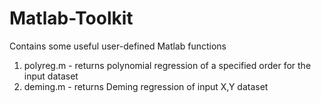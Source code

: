 # Matlab-Toolkit
Contains some useful user-defined Matlab functions


1. polyreg.m - returns polynomial regression of a specified order for the input dataset
2. deming.m - returns Deming regression of input X,Y dataset
